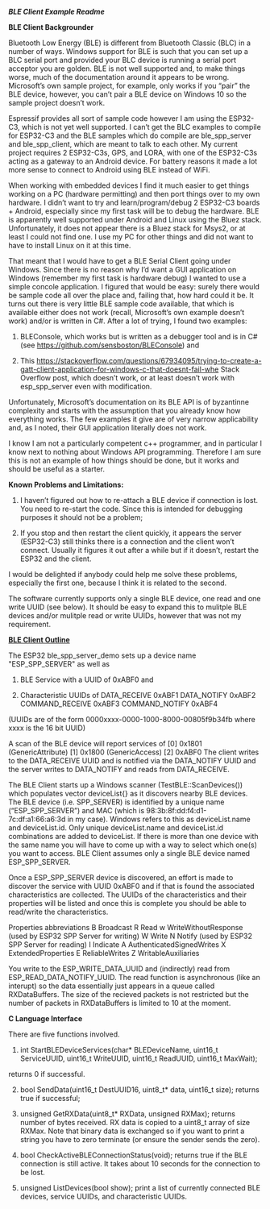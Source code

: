 ***BLE Client Example Readme***

<b>BLE Client Backgrounder</b>

Bluetooth Low Energy (BLE) is different from Bluetooth Classic (BLC) in a number of ways. Windows support for BLE is such that you can set up a BLC serial port and provided your BLC device is running a serial port acceptor you are golden. BLE is not well supported and, to make things worse, much of the documentation around it appears to be wrong. Microsoft’s own sample project, for example, only works if you “pair” the BLE device, however, you can’t pair a BLE device on Windows 10 so the sample project doesn’t work.

Espressif provides all sort of sample code however I am using the ESP32-C3, which is not yet well supported. I can’t get the BLC examples to compile for ESP32-C3 and the BLE samples which do compile are ble_spp_server and ble_spp_client, which are meant to talk to each other. My current project requires 2 ESP32-C3s, GPS, and LORA, with one of the ESP32-C3s acting as a gateway to an Android device. For battery reasons it made a lot more sense to connect to Android using BLE instead of WiFi.

When working with embedded devices I find it much easier to get things working on a PC (hardware permitting) and then port things over to my own hardware. I didn’t want to try and learn/program/debug 2 ESP32-C3 boards + Android, especially since my first task will be to debug the hardware. BLE is apparently well supported under Android and Linux using the Bluez stack. Unfortunately, it does not appear there is a Bluez stack for Msys2, or at least I could not find one. I use my PC for other things and did not want to have to install Linux on it at this time.

That meant that I would have to get a BLE Serial Client going under Windows. Since there is no reason why I’d want a GUI application on Windows (remember my first task is hardware debug) I wanted to use a simple concole application. I figured that would be easy: surely there would be sample code all over the place and, failing that, how hard could it be. It turns out there is very little BLE sample code available, that which is available either does not work (recall, Microsoft’s own example doesn’t work) and/or is written in C#. After a lot of trying, I found two examples:

1) BLEConsole, which works but is written as a debugger tool and is in C# (see https://github.com/sensboston/BLEConsole) and

2) This https://stackoverflow.com/questions/67934095/trying-to-create-a-gatt-client-application-for-windows-c-that-doesnt-fail-whe Stack Overflow post, which doesn’t work, or at least doesn’t work with esp_spp_server even with modification.

Unfortunately, Microsoft’s documentation on its BLE API is of byzantinne complexity and starts with the assumption that you already know how everything works. The few examples it give are of very narrow applicability and, as I noted, their GUI application literally does not work.

I know I am not a particularly competent c++ programmer, and in particular I know next to nothing about Windows API programming. Therefore I am sure this is not an example of how things should be done, but it works and should be useful as a starter.


<b>Known Problems and Limitations:</b> 
1) I haven’t figured out how to re-attach a BLE device if connection is lost. You need to re-start the code. Since this is intended for debugging purposes it should not be a problem;

2) If you stop and then restart the client quickly, it appears the server (ESP32-C3) still thinks there is a connection and the client won’t connect. Usually it figures it out after a while but if it doesn’t, restart the ESP32 and the client.

I would be delighted if anybody could help me solve these problems, especially the first one, because I think it is related to the second.

The software currently supports only a single BLE device, one read and one write UUID (see below). It should be easy to expand this to mulitple BLE devices and/or mulitple read or write UUIDs, however that was not my requirement.


<b><u>BLE Client Outline</b></u>

The ESP32 ble_spp_server_demo sets up a device name "ESP_SPP_SERVER" as well as 

1) BLE Service with a UUID of 0xABF0 and

2) Characteristic UUIDs of
DATA_RECEIVE 0xABF1
DATA_NOTIFY 0xABF2
COMMAND_RECEIVE 0xABF3
COMMAND_NOTIFY 0xABF4

(UUIDs are of the form 0000xxxx-0000-1000-8000-00805f9b34fb where xxxx is the 16 bit UUID)

A scan of the BLE device will report services of
[0] 0x1801 (GenericAttribute)
[1] 0x1800 (GenericAccess)
[2] 0xABF0
The client writes to the DATA_RECEIVE UUID and is notified via the DATA_NOTIFY UUID and the server writes to DATA_NOTIFY and reads from DATA_RECEIVE.

The BLE Client starts up a Windows scanner (TestBLE::ScanDevices()) which populates vector<BLEDeviceData> deviceList{} as it discovers nearby BLE devices. The BLE device (i.e. SPP_SERVER) is identified by a unique name (“ESP_SPP_SERVER”) and MAC (which is 98:3b:8f:dd:f4:d1-7c:df:a1:66:a6:3d in my case). Windows refers to this as deviceList.name and deviceList.id. Only unique deviceList.name and deviceList.id combinations are added to deviceList. If there is more than one device with the same name you will have to come up with a way to select which one(s) you want to access. BLE Client assumes only a single BLE device named ESP_SPP_SERVER.

Once a ESP_SPP_SERVER device is discovered, an effort is made to discover the service with UUID 0xABF0 and if that is found the associated characteristics are collected. The UUIDs of the characteristics and their properties will be listed and once this is complete you should be able to read/write the characteristics. 

Properties abbreviations
B Broadcast
R Read 
w WriteWithoutResponse (used by ESP32 SPP Server for writing)
W Write
N Notify (used by ESP32 SPP Server for reading)
I Indicate
A AuthenticatedSignedWrites
X ExtendedProperties
E ReliableWrites
Z WritableAuxiliaries

You write to the ESP_WRITE_DATA_UUID and (indirectly) read from ESP_READ_DATA_NOTIFY_UUID. The read function is asynchronous (like an interupt) so the data essentially just appears in a queue called RXDataBuffers. The size of the recieved packets is not restricted but the number of packets in RXDataBuffers is limited to 10 at the moment. 


<b>C Language Interface</b>

There are five functions involved.

1) int StartBLEDeviceServices(char* BLEDeviceName,
uint16_t ServiceUUID, uint16_t WriteUUID, uint16_t ReadUUID,
uint16_t MaxWait);

returns 0 if successful. 

2) bool SendData(uint16_t DestUUID16, uint8_t* data, uint16_t size);
returns true if successful;

3) unsigned GetRXData(uint8_t* RXData, unsigned RXMax);
returns number of bytes received. RX data is copied to a uint8_t array of size RXMax. Note that binary data is exchanged so if you want to print a string you have to zero terminate (or ensure the sender sends the zero).

4) bool CheckActiveBLEConnectionStatus(void);
returns true if the BLE connection is still active. It takes about 10 seconds for the connection to be lost.

5) unsigned ListDevices(bool show);
print a list of currently connected BLE devices, service UUIDs, and characteristic UUIDs.
